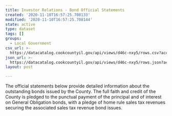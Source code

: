 ```yaml
---
title: Investor Relations - Bond Official Statements
created: '2020-11-10T16:57:25.708133'
modified: '2020-11-10T16:57:25.708144'
state: active
type: dataset
tags: []
groups:
  - Local Government
csv_url: >-
  https://datacatalog.cookcountyil.gov/api/views/d46c-nxy5/rows.csv?accessType=DOWNLOAD
json_url: >-
  https://datacatalog.cookcountyil.gov/api/views/d46c-nxy5/rows.json?accessType=DOWNLOAD
layout: post

---
```

The official statements below provide detailed information about the outstanding bonds issued by the County. The full faith and credit of the County is pledged to the punctual payment of the principal and of interest on General Obligation bonds, with a pledge of home rule sales tax revenues securing the associated sales tax revenue bond issues.
